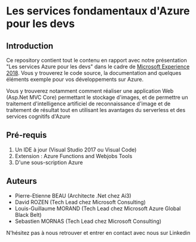 # Les services fondamentaux d'Azure pour les devs

## Introduction

Ce repository contient tout le contenu en rapport avec notre présentation "Les services Azure pour les devs" dans le cadre de [Microsoft Experience 2018](https://experiences18.microsoft.fr/). Vous y trouverez le code source, la documentation and quelques éléments exemple pour vos développements sur Azure.

Vous y trouverez notamment comment réaliser une application Web (Asp.Net MVC Core) permettant le stockage d'images, et de permettre un traitement d'intelligence artificiel de reconnaissance d'image et de traitement de résultat tout en utilisant les avantages du serverless et des services cognitifs d'Azure

## Pré-requis

1. Un IDE à jour (Visual Studio 2017 ou Visual Code)
2. Extension : Azure Functions and Webjobs Tools
3. D'une sous-scription Azure

## Auteurs

- Pierre-Etienne BEAU (Architecte .Net chez Ai3)
- David ROZEN (Tech Lead chez Microsoft Consulting)
- Louis-Guillaume MORAND (Tech Lead chez Microsoft Azure Global Black Belt)
- Sebastien MORNAS (Tech Lead chez Microsoft Consulting)

N'hésitez pas à nous retrouver et entrer en contact avec nous sur Linkedin